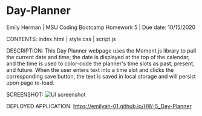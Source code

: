 # Day-Planner

Emily Herman 
| MSU Coding Bootcamp Homework 5 
| Due date: 10/15/2020

CONTENTS:
index.html
| style.css
| script.js

DESCRIPTION:
This Day Planner webpage uses the Moment.js library to pull the current date and time; the date is displayed at the top of the calendar, and the time is used to color-code the planner's time slots as past, present, and future. When the user enters text into a time slot and clicks the corresponding save button, the text is saved in local storage and will persist upon page re-load.

SCREENSHOT:
![UI screenshot](assets/img/day_planner_12PM?raw=true)

DEPLOYED APPLICATION:
https://emilyah-01.github.io/HW-5_Day-Planner
